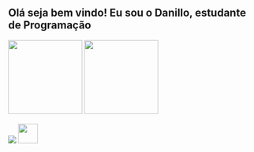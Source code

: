## Olá seja bem vindo! Eu sou o Danillo, estudante de Programação

<div>
    <img height="150em" src="https://github-readme-stats-ten-gilt.vercel.app/api?username=danillo99&show_icons=true&theme=tokyonight&count_private=true">
    <img height="150em" src="https://github-readme-stats-ten-gilt.vercel.app/api/top-langs/?username=danillo99&layout=compact&theme=tokyonight">
</div>
<br>


<div>

<img src="https://cdn.jsdelivr.net/gh/devicons/devicon@latest/icons/csharp/csharp-original.svg" />
<link rel="stylesheet" type='text/css' href="https://cdn.jsdelivr.net/gh/devicons/devicon@latest/devicon.min.css" />
<img height="40" width="40" src="https://cdn.jsdelivr.net/gh/devicons/devicon/icons/javascript/javascript-original.svg" />


</div>
